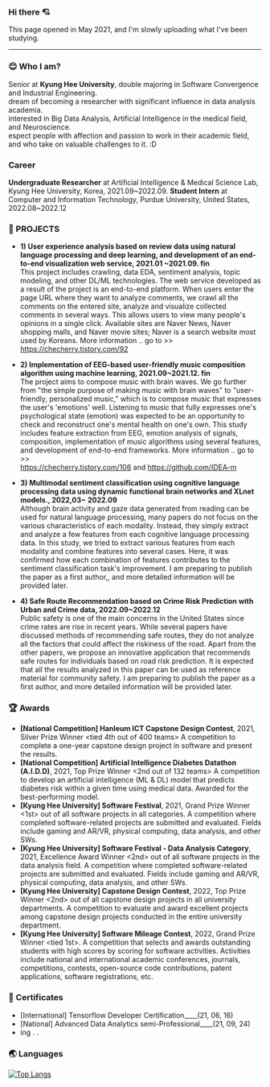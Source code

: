 ### Hi there 💘 
This page opened in May 2021, and I'm slowly uploading what I've been studying.

***

### 😊 Who I am?
Senior at **Kyung Hee University**, double majoring in Software Convergence and Industrial Engineering.<br/>
dream of becoming a researcher with significant influence in data analysis academia. <br/>
interested in Big Data Analysis, Artificial Intelligence in the medical field, and Neuroscience.<br/>
espect people with affection and passion to work in their academic field, and who take on valuable challenges to it. :D

### Career 
**Undergraduate Researcher** at Artificial Intelligence & Medical Science Lab, Kyung Hee University, Korea, 2021.09~2022.09.
**Student Intern** at Computer and Information Technology, Purdue University, United States, 2022.08~2022.12 


### 🌹 PROJECTS
- **1) User experience analysis based on review data using natural language processing and deep learning, and development of an end-to-end visualization web service, 2021.01 ~2021.09. fin**  
This project includes crawling, data EDA, sentiment analysis, topic modeling, and other DL/ML technologies. The web service developed as a result of the project is an end-to-end platform. When users enter the page URL where they want to analyze comments, we crawl all the comments on the entered site, analyze and visualize collected comments in several ways. This allows users to view many people's opinions in a single click. Available sites are Naver News, Naver shopping malls, and Naver movie sites; Naver is a search website most used by Koreans.
More information .. go to >><br/>
https://checherry.tistory.com/92

- **2) Implementation of EEG-based user-friendly music composition algorithm using machine learning, 2021.09~2021.12. fin**   
The project aims to compose music with brain waves. We go further from "the simple purpose of making music with brain waves" to "user-friendly, personalized music," which is to compose music that expresses the user's 'emotions' well. Listening to music that fully expresses one's psychological state (emotion) was expected to be an opportunity to check and reconstruct one's mental health on one's own. This study includes feature extraction from EEG, emotion analysis of signals, composition, implementation of music algorithms using several features, and development of end-to-end frameworks.
More information .. go to >><br/>
https://checherry.tistory.com/106 
and https://github.com/IDEA-m


- **3) Multimodal sentiment classification using cognitive language processing data using dynamic functional brain networks and XLnet models., 2022,03~ 2022.09**<br/>
Although brain activity and gaze data generated from reading can be used for natural language processing, many papers do not focus on the various characteristics of each modality. Instead, they simply extract and analyze a few features from each cognitive language processing data. In this study, we tried to extract various features from each modality and combine features into several cases. Here, it was confirmed how each combination of features contributes to the sentiment classification task's improvement. I am preparing to publish the paper as a first author,, and more detailed information will be provided later.

- **4)  Safe Route Recommendation based on Crime Risk Prediction with Urban and Crime data, 2022.09~2022.12** <br/>
Public safety is one of the main concerns in the United States since crime rates are rise in recent years. While several papers have discussed methods of recommending safe routes, they do not analyze all the factors that could affect the riskiness of the road. Apart from the other papers, we propose an innovative application that recommends safe routes for individuals based on road risk prediction. It is expected that all the results analyzed in this paper can be used as reference material for community safety. I am preparing to publish the paper as a first author, and more detailed information will be provided later.

### 🏆 Awards
 - **[National Competition] HanIeum ICT Capstone Design Contest**, 2021, Silver Prize Winner <tied 4th out of 400 teams> 
   A competition to complete a one-year capstone design project in software and present the results.
 - **[National Competition] Artificial Intelligence Diabetes Datathon (A.I.D.D)**, 2021, Top Prize Winner <2nd out of 132 teams>
   A competition to develop an artificial intelligence (ML & DL) model that predicts diabetes risk within a given time using medical data. Awarded for the best-performing model. 
 - **[Kyung Hee University] Software Festival**, 2021, Grand Prize Winner <1st> out of all software projects in all categories. 
   A competition where completed software-related projects are submitted and evaluated. Fields include gaming and AR/VR, physical computing, data analysis, and other SWs.
 - **[Kyung Hee University] Software Festival - Data Analysis Category**, 2021, Excellence Award Winner <2nd> out of all software projects in the data analysis field.
    A competition where completed software-related projects are submitted and evaluated. Fields include gaming and AR/VR, physical computing, data analysis, and other SWs.
  - **[Kyung Hee University] Capstone Design Contest**, 2022, Top Prize Winner <2nd> out of all capstone design projects in all university departments.
     A competition to evaluate and award excellent projects among capstone design projects conducted in the entire university department. 
  - **[Kyung Hee University] Software Mileage Contest**, 2022, Grand Prize Winner <tied 1st>. 
     A competition that selects and awards outstanding students with high scores by scoring for software activities. Activities include national and international academic conferences, journals, competitions, contests, open-source code contributions, patent applications, software registrations, etc.
     
     

### 📜 Certificates
- [International] Tensorflow Developer Certification____(21, 06, 16)
- [National] Advanced Data Analytics semi-Professional____(21, 09, 24) 
- ing . .



### 🌏 Languages  
[![Top Langs](https://github-readme-stats.vercel.app/api/top-langs/?username=chersiakingdom&langs_count=10&layout=compact&theme=white)](https://github.com/chersiakingdom/chersiakingdom)

﻿
<!--
**chersiakingdom/chersiakingdom** is a ✨ _special_ ✨ repository because its `README.md` (this file) appears on your GitHub profile.

Here are some ideas to get you started:

- 🔭 I’m currently working on ...
- 🌱 I’m currently learning ...
- 👯 I’m looking to collaborate on ...
- 🤔 I’m looking for help with ...
- 💬 Ask me about ...
- 📫 How to reach me: ...
- 😄 Pronouns: ...
- ⚡ Fun fact: ...
-->
